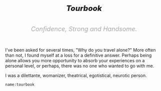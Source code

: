 <h1></h1>

<h5 style="font-size:24px;text-align:center;font-weight:800">
Tourbook
</h5>

<h6 style="font-size:20px;text-align:center;color:#aaa">
Confidence, Strong and Handsome.
</h6>

I've been asked for several times, "Why do you travel alone?" More often than not, I found myself at a loss for a definitive answer. Perhaps being alone allows you more opportunity to absorb your experiences on a personal level, or perhaps, there was no one who wanted to go with me.

I was a dilettante, womanizer, theatrical, egotistical, neurotic person.

```<a-img>
name:tourbook
```

<a-secret name="timeline" autoload></a-secret>
